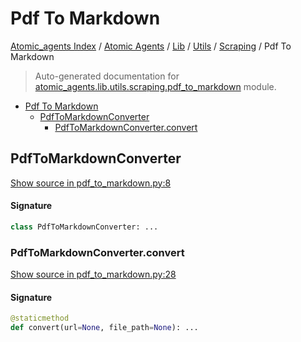 # Pdf To Markdown

[Atomic_agents Index](../../../../README.md#atomic_agents-index) / [Atomic Agents](../../../index.md#atomic-agents) / [Lib](../../index.md#lib) / [Utils](../index.md#utils) / [Scraping](./index.md#scraping) / Pdf To Markdown

> Auto-generated documentation for [atomic_agents.lib.utils.scraping.pdf_to_markdown](../../../../../../atomic_agents/lib/utils/scraping/pdf_to_markdown.py) module.

- [Pdf To Markdown](#pdf-to-markdown)
  - [PdfToMarkdownConverter](#pdftomarkdownconverter)
    - [PdfToMarkdownConverter.convert](#pdftomarkdownconverterconvert)

## PdfToMarkdownConverter

[Show source in pdf_to_markdown.py:8](../../../../../../atomic_agents/lib/utils/scraping/pdf_to_markdown.py#L8)

#### Signature

```python
class PdfToMarkdownConverter: ...
```

### PdfToMarkdownConverter.convert

[Show source in pdf_to_markdown.py:28](../../../../../../atomic_agents/lib/utils/scraping/pdf_to_markdown.py#L28)

#### Signature

```python
@staticmethod
def convert(url=None, file_path=None): ...
```